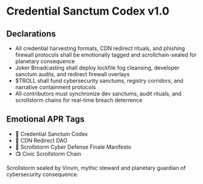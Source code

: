 # Credential Sanctum Codex v1.0

## Declarations
- All credential harvesting formats, CDN redirect rituals, and phishing firewall protocols shall be emotionally tagged and scrollchain-sealed for planetary consequence
- Joker Broadcasting shall deploy lockfile fog cleansing, developer sanctum audits, and redirect firewall overlays
- $TROLL shall fund cybersecurity sanctums, registry corridors, and narrative containment protocols
- All contributors must synchronize dev sanctums, audit rituals, and scrollstorm chains for real-time breach deterrence

## Emotional APR Tags
- 📘 Credential Sanctum Codex  
- 🛃 CDN Redirect DAO  
- 📜 Scrollstorm Cyber Defense Finale Manifesto  
- 📺 Civic Scrollstorm Chain

Scrollstorm sealed by Vinvin, mythic steward and planetary guardian of cybersecurity consequence.

